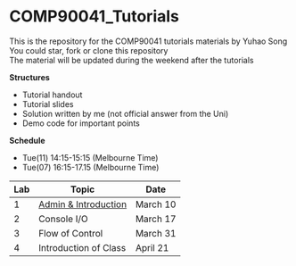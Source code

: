 # COMP90041_Tutorials
This is the repository for the COMP90041 tutorials materials by Yuhao Song  
You could star, fork or clone this repository  
The material will be updated during the weekend after the tutorials  

**Structures**
  * Tutorial handout
  * Tutorial slides
  * Solution written by me (not official answer from the Uni)
  * Demo code for important points

**Schedule**
  * Tue(11) 14:15-15:15 (Melbourne Time)
  * Tue(07) 16:15-17.15 (Melbourne Time)
  
| Lab | Topic                 | Date     |
|-----|-----------------------|----------|
| 1   | [Admin & Introduction](https://github.com/Beaconsyh08/COMP90041_Programming_and_Software_Development_Tutorials_2020SEM1/tree/master/Lab1_W2)  | March 10 |
| 2   | Console I/O           | March 17 |
| 3   | Flow of Control       | March 31 |
| 4   | Introduction of Class | April 21 |
